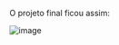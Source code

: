 O projeto final ficou assim:

![image](https://github.com/user-attachments/assets/5449fed5-cfeb-4db5-a1e6-6391575b5ecb)

